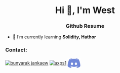 <h1 align="center">Hi 👋, I'm West</h1>
<h3 align="center">Github Resume</h3>

- 🌱 I’m currently learning **Solidity, Hathor**

<h3 align="left">Contact:</h3>
<p align="left">
<a href="https://www.facebook.com/Goexz.Rxeax" target="blank"><img align="center" src="https://raw.githubusercontent.com/rahuldkjain/github-profile-readme-generator/master/src/images/icons/Social/facebook.svg" alt="bunyarak jankaew" height="30" width="40" /></a>
<a href="https://instagram.com/axps1" target="blank"><img align="center" src="https://raw.githubusercontent.com/rahuldkjain/github-profile-readme-generator/master/src/images/icons/Social/instagram.svg" alt="axps1" height="30" width="40" /></a>
<a href="https://discordapp.com/users/1276448177830105155" target="blank"><img align="center" src="https://github.com/ZxySynap/logo/blob/main/toppng.com-discord-logo-01-discord-logo-3126x2249.png" alt="1276448177830105155" height="30" width="40" /></a>
</p>



